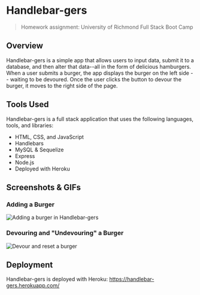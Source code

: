 # Handlebar-gers
> Homework assignment: University of Richmond Full Stack Boot Camp 

## Overview
 Handlebar-gers is a simple app that allows users to input data, submit it to a database, and then alter that data--all in the form of delicious hamburgers. When a user submits a burger, the app displays the burger on the left side -- waiting to be devoured. Once the user clicks the button to devour the burger, it moves to the right side of the page.

 ## Tools Used
 Handlebar-gers is a full stack application that uses the following languages, tools, and libraries:
 - HTML, CSS, and JavaScript
 - Handlebars
 - MySQL & Sequelize
 - Express
 - Node.js
 - Deployed with Heroku

## Screenshots & GIFs
### Adding a Burger
![Adding a burger in Handlebar-gers](./github-images/add-a-burger.gif)

### Devouring and "Undevouring" a Burger
![Devour and reset a burger](./github-images/devour-reset.gif)


## Deployment
Handlebar-gers is deployed with Heroku: https://handlebar-gers.herokuapp.com/